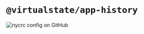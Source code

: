# `@virtualstate/app-history`

[//]: # (badges)

![nycrc config on GitHub](https://img.shields.io/nycrc/virtualstate/app-history)

[//]: # (badges)